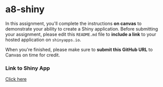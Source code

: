 # a8-shiny
In this assignment, you'll complete the instructions **on canvas** to demonstrate your ability to create a Shiny application. Before submitting your assignment, please edit this `README.md` file to **include a link** to your hosted application on `shinyapps.io`.

When you're finished, please make sure to **submit this GitHub URL** to Canvas on time for credit.

### Link to Shiny App
[Click here](https://bernibarra.shinyapps.io/a8-bernibarra/)
